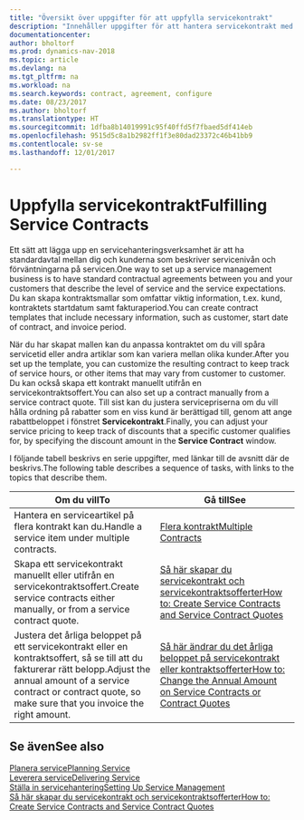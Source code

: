 ```yaml
---
title: "Översikt över uppgifter för att uppfylla servicekontrakt"
description: "Innehåller uppgifter för att hantera servicekontrakt med kunder."
documentationcenter: 
author: bholtorf
ms.prod: dynamics-nav-2018
ms.topic: article
ms.devlang: na
ms.tgt_pltfrm: na
ms.workload: na
ms.search.keywords: contract, agreement, configure
ms.date: 08/23/2017
ms.author: bholtorf
ms.translationtype: HT
ms.sourcegitcommit: 1dfba8b14019991c95f40ffd5f7fbaed5df414eb
ms.openlocfilehash: 9515d5c8a1b2982ff1f3e80dad23372c46b41bb9
ms.contentlocale: sv-se
ms.lasthandoff: 12/01/2017

---
```

# <a name="fulfilling-service-contracts"></a><span data-ttu-id="34d7f-103">Uppfylla servicekontrakt</span><span class="sxs-lookup"><span data-stu-id="34d7f-103">Fulfilling Service Contracts</span></span> 
<span data-ttu-id="34d7f-104">Ett sätt att lägga upp en servicehanteringsverksamhet är att ha standardavtal mellan dig och kunderna som beskriver servicenivån och förväntningarna på servicen.</span><span class="sxs-lookup"><span data-stu-id="34d7f-104">One way to set up a service management business is to have standard contractual agreements between you and your customers that describe the level of service and the service expectations.</span></span> <span data-ttu-id="34d7f-105">Du kan skapa kontraktsmallar som omfattar viktig information, t.ex. kund, kontraktets startdatum samt fakturaperiod.</span><span class="sxs-lookup"><span data-stu-id="34d7f-105">You can create contract templates that include necessary information, such as customer, start date of contract, and invoice period.</span></span>  
  
<span data-ttu-id="34d7f-106">När du har skapat mallen kan du anpassa kontraktet om du vill spåra servicetid eller andra artiklar som kan variera mellan olika kunder.</span><span class="sxs-lookup"><span data-stu-id="34d7f-106">After you set up the template, you can customize the resulting contract to keep track of service hours, or other items that may vary from customer to customer.</span></span> <span data-ttu-id="34d7f-107">Du kan också skapa ett kontrakt manuellt utifrån en servicekontraktsoffert.</span><span class="sxs-lookup"><span data-stu-id="34d7f-107">You can also set up a contract manually from a service contract quote.</span></span> <span data-ttu-id="34d7f-108">Till sist kan du justera servicepriserna om du vill hålla ordning på rabatter som en viss kund är berättigad till, genom att ange rabattbeloppet i fönstret **Servicekontrakt**.</span><span class="sxs-lookup"><span data-stu-id="34d7f-108">Finally, you can adjust your service pricing to keep track of discounts that a specific customer qualifies for, by specifying the discount amount in the **Service Contract** window.</span></span>  

<span data-ttu-id="34d7f-109">I följande tabell beskrivs en serie uppgifter, med länkar till de avsnitt där de beskrivs.</span><span class="sxs-lookup"><span data-stu-id="34d7f-109">The following table describes a sequence of tasks, with links to the topics that describe them.</span></span>   
  
|<span data-ttu-id="34d7f-110">**Om du vill**</span><span class="sxs-lookup"><span data-stu-id="34d7f-110">**To**</span></span>|<span data-ttu-id="34d7f-111">**Gå till**</span><span class="sxs-lookup"><span data-stu-id="34d7f-111">**See**</span></span>|  
|------------|-------------|  
|<span data-ttu-id="34d7f-112">Hantera en serviceartikel på flera kontrakt kan du.</span><span class="sxs-lookup"><span data-stu-id="34d7f-112">Handle a service item under multiple contracts.</span></span> | [<span data-ttu-id="34d7f-113">Flera kontrakt</span><span class="sxs-lookup"><span data-stu-id="34d7f-113">Multiple Contracts</span></span>](service-multiple-contracts.md)|  
|<span data-ttu-id="34d7f-114">Skapa ett servicekontrakt manuellt eller utifrån en servicekontraktsoffert.</span><span class="sxs-lookup"><span data-stu-id="34d7f-114">Create service contracts either manually, or from a service contract quote.</span></span>| [<span data-ttu-id="34d7f-115">Så här skapar du servicekontrakt och servicekontraktsofferter</span><span class="sxs-lookup"><span data-stu-id="34d7f-115">How to: Create Service Contracts and Service Contract Quotes</span></span>](service-how-to-create-service-contracts-and-service-contract-quotes.md)|
|<span data-ttu-id="34d7f-116">Justera det årliga beloppet på ett servicekontrakt eller en kontraktsoffert, så se till att du fakturerar rätt belopp.</span><span class="sxs-lookup"><span data-stu-id="34d7f-116">Adjust the annual amount of a service contract or contract quote, so make sure that you invoice the right amount.</span></span>|[<span data-ttu-id="34d7f-117">Så här ändrar du det årliga beloppet på servicekontrakt eller kontraktsofferter</span><span class="sxs-lookup"><span data-stu-id="34d7f-117">How to: Change the Annual Amount on Service Contracts or Contract Quotes</span></span>](service-how-to-change-the-annual-amount-on-service-contracts-or-contract-quotes.md)|

## <a name="see-also"></a><span data-ttu-id="34d7f-118">Se även</span><span class="sxs-lookup"><span data-stu-id="34d7f-118">See also</span></span>
[<span data-ttu-id="34d7f-119">Planera service</span><span class="sxs-lookup"><span data-stu-id="34d7f-119">Planning Service</span></span>](service-plan-service.md)  
[<span data-ttu-id="34d7f-120">Leverera service</span><span class="sxs-lookup"><span data-stu-id="34d7f-120">Delivering Service</span></span>](service-deliver-service.md)  
[<span data-ttu-id="34d7f-121">Ställa in servicehantering</span><span class="sxs-lookup"><span data-stu-id="34d7f-121">Setting Up Service Management</span></span>](service-setup-service.md)  
[<span data-ttu-id="34d7f-122">Så här skapar du servicekontrakt och servicekontraktsofferter</span><span class="sxs-lookup"><span data-stu-id="34d7f-122">How to: Create Service Contracts and Service Contract Quotes</span></span>](service-how-to-create-service-contracts-and-service-contract-quotes.md)  


